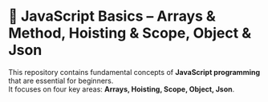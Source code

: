 # 🚀 JavaScript Basics – Arrays & Method, Hoisting & Scope, Object & Json

This repository contains fundamental concepts of **JavaScript programming** that are essential for beginners.  
It focuses on four key areas: **Arrays, Hoisting, Scope, Object, Json**.

